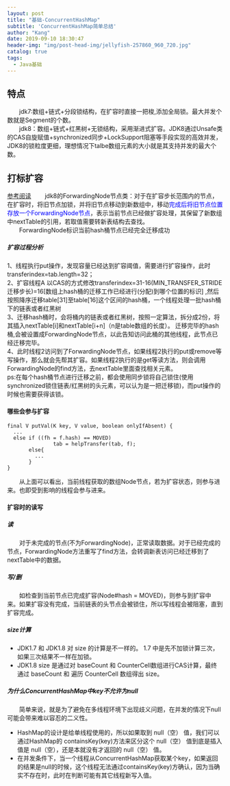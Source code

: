 ```yaml
---
layout: post
title: "基础-ConcurrentHashMap"
subtitle: 'ConcurrentHashMap简单总结'
author: "Kang"
date: 2019-09-10 18:30:47
header-img: "img/post-head-img/jellyfish-257860_960_720.jpg"
catalog: true
tags:
  - Java基础
---
```

## 特点
&emsp;&emsp;jdk7:数组+链式+分段锁结构，在扩容时直接一把梭,添加全局锁。最大并发个数就是Segment的个数。     
&emsp;&emsp;jdk8：数组+链式+红黑树+无锁结构，采用渐进式扩容。JDK8通过Unsafe类的CAS自旋赋值+synchronized同步+LockSupport阻塞等手段实现的高效并发，JDK8的锁粒度更细，理想情况下talbe数组元素的大小就是其支持并发的最大个数。

## 打标扩容
[参考阅读](https://blog.csdn.net/ZOKEKAI/article/details/90051567)
&emsp;&emsp;jdk8的ForwardingNode节点类：对于在扩容步长范围内的节点，在扩容时，将旧节点加锁，并将旧节点移动到新数组中，移动<font color="blue">完成后将旧节点位置存放一个ForwardingNode节点</font>，表示当前节点已经做扩容处理，其保留了新数组中nextTable的引用，若取值需要转新表结构去查找。   
&emsp;&emsp;ForwardingNode标识当前hash桶节点已经完全迁移成功   
##### 扩容过程分析
1、线程执行put操作，发现容量已经达到扩容阈值，需要进行扩容操作，此时transferindex=tab.length=32；     
2、扩容线程A 以CAS的方式修改transferindex=31-16(MIN_TRANSFER_STRIDE迁移步长)=16[数组上hash桶的迁移工作已经进行(分配)到哪个位置的标识] ,然后按照降序迁移table[31]至table[16]这个区间的hash桶，一个线程处理一批hash桶下的链表或者红黑树     
3、迁移hash桶时，会将桶内的链表或者红黑树，按照一定算法，拆分成2份，将其插入nextTable[i]和nextTable[i+n]（n是table数组的长度）。 迁移完毕的hash桶,会被设置成ForwardingNode节点，以此告知访问此桶的其他线程，此节点已经迁移完毕。     
4、此时线程2访问到了ForwardingNode节点，如果线程2执行的put或remove等写操作，那么就会先帮其扩容。如果线程2执行的是get等读方法，则会调用ForwardingNode的find方法，去nextTable里面查找相关元素。     
ps:在每个hash桶节点进行迁移之前，都会使用同步锁将自己锁住(使用synchronized锁住链表/红黑树的头元素，可以认为是一把迁移锁)，而put操作的时候也需要获得该锁。
#### 哪些会参与扩容
```
final V putVal(K key, V value, boolean onlyIfAbsent) {
  ...
  else if ((fh = f.hash) == MOVED)
               tab = helpTransfer(tab, f);
       else{
         ...
       }
}
```
&emsp;&emsp;从上面可以看出，当前线程获取的数组Node节点，若为扩容状态，则参与进来。也即受到影响的线程会参与进来。
#### 扩容时的读写

##### 读
&emsp;&emsp;对于未完成的节点(不为ForwardingNode)，正常读取数据。对于已经完成的节点，ForwardingNode方法重写了find方法，会转调新表访问已经迁移到了nextTable中的数据。  

##### 写/删
&emsp;&emsp;如检查到当前节点已完成扩容(Node#hash = MOVED)，则参与到扩容中来。如果扩容没有完成，当前链表的头节点会被锁住，所以写线程会被阻塞，直到扩容完成。 

##### size计算
- JDK1.7 和 JDK1.8 对 size 的计算是不一样的。 1.7 中是先不加锁计算三次，如果三次结果不一样在加锁。
- JDK1.8 size 是通过对 baseCount 和 CounterCell数组进行CAS计算，最终通过 baseCount 和 遍历 CounterCell 数组得出 size。

##### 为什么ConcurrentHashMap中key不允许为null
&emsp;&emsp;简单来说，就是为了避免在多线程环境下出现歧义问题，在并发的情况下null可能会带来难以容忍的二义性。
- HashMap的设计是给单线程使用的，所以如果取到 null（空） 值，我们可以通过HashMap的 containsKey(key)方法来区分这个 null（空） 值到底是插入值是 null（空），还是本就没有才返回的 null（空） 值。
- 在并发条件下，当一个线程从ConcurrentHashMap获取某个key，如果返回的结果是null的时候，这个线程无法通过containsKey(key)方确认，因为当确实不存在时，此时在判断可能有其它线程新写入值。


